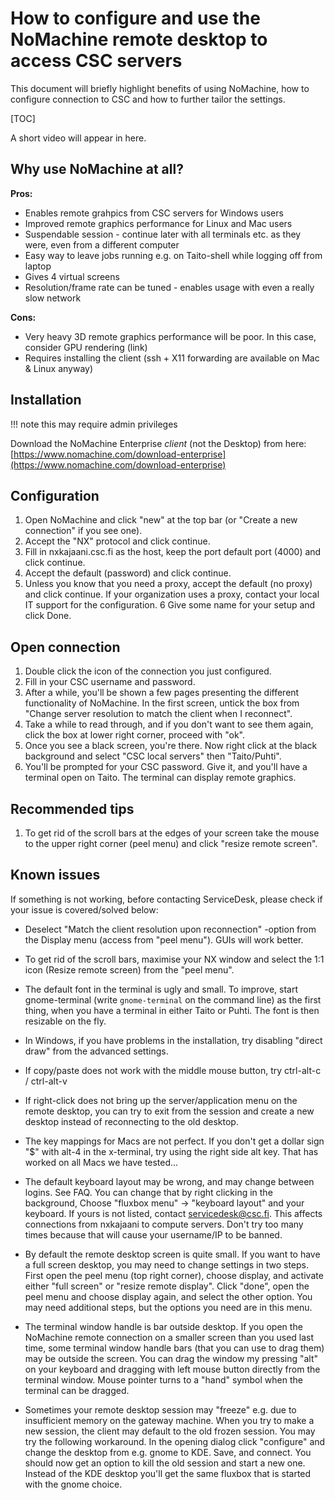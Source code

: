 # How to configure and use the NoMachine remote desktop to access CSC servers

This document will briefly highlight benefits of using NoMachine, how to configure
connection to CSC and how to further tailor the settings.

[TOC]

A short video will appear in here.

## Why use NoMachine at all?

**Pros:**

- Enables remote grahpics from CSC servers for Windows users
- Improved remote graphics performance for Linux and Mac users
- Suspendable session - continue later with all terminals etc. as they were, even from a different computer
- Easy way to leave jobs running e.g. on Taito-shell while logging off from laptop
- Gives 4 virtual screens
- Resolution/frame rate can be tuned - enables usage with even a really slow network

**Cons:**

- Very heavy 3D remote graphics performance will be poor. In this case, consider GPU rendering (link)
- Requires installing the client (ssh + X11 forwarding are available on Mac & Linux anyway)

## Installation

!!! note 
    this may require admin privileges

Download the NoMachine Enterprise _client_ (not the Desktop) from here: [https://www.nomachine.com/download-enterprise](https://www.nomachine.com/download-enterprise)

## Configuration

1.   Open NoMachine and click "new" at the top bar (or "Create a new connection" if you see one).
2.   Accept the "NX" protocol and click continue.
3.   Fill in nxkajaani.csc.fi as the host, keep the port default port (4000) and click continue.
4.   Accept the default (password) and click continue.
5.   Unless you know that you need a proxy, accept the default (no proxy) and click continue. If your organization uses a proxy, contact your local IT support for the configuration.
6    Give some name for your setup and click Done.

## Open connection

1.   Double click the icon of the connection you just configured.
2.   Fill in your CSC username and password. 
3.   After a while, you'll be shown a few pages presenting the different functionality of NoMachine.
    In the first screen, untick the box from "Change server resolution to match the client when I reconnect".
4.   Take a while to read through, and if you don't want to see them again, click the box at lower right corner, proceed with "ok".
5.   Once you see a black screen, you're there. Now right click at the black background and select "CSC local servers" then "Taito/Puhti".
6.   You'll be prompted for your CSC password. Give it, and you'll have a terminal open on Taito. The terminal can display remote graphics.

## Recommended tips

1.   To get rid of the scroll bars at the edges of your screen take the mouse to the upper right corner (peel menu) and click "resize remote screen".

## Known issues

If something is not working, before contacting ServiceDesk, please check if your issue is covered/solved below:

- Deselect "Match the client resolution upon reconnection" -option from the Display menu (access from "peel menu"). GUIs will work better.

- To get rid of the scroll bars, maximise your NX window and select the 1:1 icon (Resize remote screen) from the "peel menu".

- The default font in the terminal is ugly and small. To improve, start gnome-terminal (write `gnome-terminal` on the command line) as the first thing, when you have a terminal in either Taito or Puhti. The font is then resizable on the fly.

- In Windows, if you have problems in the installation, try disabling "direct draw" from the advanced settings.

- If copy/paste does not work with the middle mouse button, try ctrl-alt-c / ctrl-alt-v

- If right-click does not bring up the server/application menu on the remote desktop, you can try to exit from the session and create a new desktop instead of reconnecting to the old desktop.

- The key mappings for Macs are not perfect. If you don't get a dollar sign "$" with alt-4 in the x-terminal, try using the right side alt key. That has worked on all Macs we have tested...

- The default keyboard layout may be wrong, and may change between logins. See FAQ. You can change that by right clicking in the background, Choose "fluxbox menu" -> "keyboard layout" and your keyboard. If yours is not listed, contact servicedesk@csc.fi. This affects connections from nxkajaani to compute servers. Don't try too many times because that will cause your username/IP to be banned.

- By default the remote desktop screen is quite small. If you want to have a full screen desktop, you may need to change settings in two steps. First open the peel menu (top right corner), choose display, and activate either "full screen" or "resize remote display". Click "done", open the peel menu and choose display again, and select the other option. You may need additional steps, but the options you need are in this menu.

- The terminal window handle is bar outside desktop. If you open the NoMachine remote connection on a smaller screen than you used last time, some terminal window handle bars (that you can use to drag them) may be outside the screen. You can drag the window my pressing "alt" on your keyboard and dragging with left mouse button directly from the terminal window. Mouse pointer turns to a "hand" symbol when the terminal can be dragged.

- Sometimes your remote desktop session may "freeze" e.g. due to insufficient memory on the gateway machine. When you try to make a new session, the client may default to the old frozen session. You may try the following workaround. In the opening dialog click "configure" and change the desktop from e.g. gnome to KDE. Save, and connect. You should now get an option to kill the old session and start a new one. Instead of the KDE desktop you'll get the same fluxbox that is started with the gnome choice.
